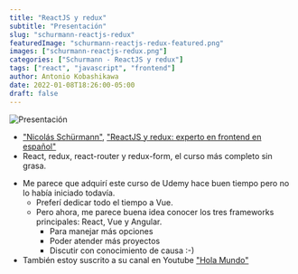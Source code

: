 ```yaml
---
title: "ReactJS y redux"
subtitle: "Presentación"
slug: "schurmann-reactjs-redux"
featuredImage: "schurmann-reactjs-redux-featured.png"
images: ["schurmann-reactjs-redux.png"]
categories: ["Schurmann - ReactJS y redux"]
tags: ["react", "javascript", "frontend"]
author: Antonio Kobashikawa
date: 2022-01-08T18:26:00-05:00
draft: false
---
```


![Presentación](schurmann-reactjs-redux.png "Presentación del Curso")

- ["Nicolás Schürmann"](https://www.udemy.com/user/nicolas-schurmann/), ["ReactJS y redux: experto en frontend en español"](https://www.udemy.com/course/reactjs-experto-en-frontend-2018/)
- React, redux, react-router y redux-form, el curso más completo sin grasa.

<!--more-->

- Me parece que adquirí este curso de Udemy hace buen tiempo pero no lo había iniciado todavía.
  - Preferí dedicar todo el tiempo a Vue.
  - Pero ahora, me parece buena idea conocer los tres frameworks principales: React, Vue y Angular.
    - Para manejar más opciones
    - Poder atender más proyectos
    - Discutir con conocimiento de causa :-)
- También estoy suscrito a su canal en Youtube ["Hola Mundo"](https://www.youtube.com/channel/UC4FHiPgS1KXkUMx3dxBUtPg)